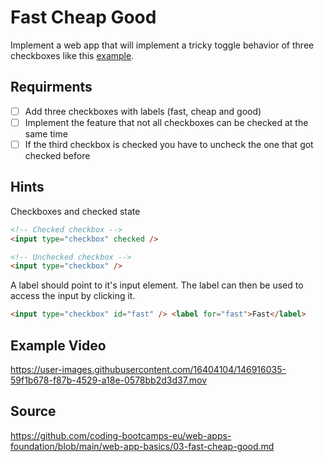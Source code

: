 # Fast Cheap Good

Implement a web app that will implement a tricky toggle behavior of three checkboxes like this [example](https://coding-katas.netlify.app/fast-cheap-good/).

## Requirments

- [ ] Add three checkboxes with labels (fast, cheap and good)
- [ ] Implement the feature that not all checkboxes can be checked at the same time
- [ ] If the third checkbox is checked you have to uncheck the one that got checked before

## Hints

Checkboxes and checked state

```html
<!-- Checked checkbox -->
<input type="checkbox" checked />

<!-- Unchecked checkbox -->
<input type="checkbox" />
```

A label should point to it's input element. The label can then be used to access the input by clicking it.

```html
<input type="checkbox" id="fast" /> <label for="fast">Fast</label>
```

## Example Video

https://user-images.githubusercontent.com/16404104/146916035-59f1b678-f87b-4529-a18e-0578bb2d3d37.mov

## Source

https://github.com/coding-bootcamps-eu/web-apps-foundation/blob/main/web-app-basics/03-fast-cheap-good.md
